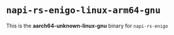 # `napi-rs-enigo-linux-arm64-gnu`

This is the **aarch64-unknown-linux-gnu** binary for `napi-rs-enigo`
